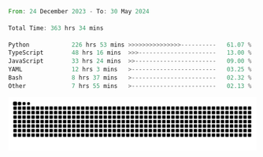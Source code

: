 <!--START_SECTION:waka-->

```rust
From: 24 December 2023 - To: 30 May 2024

Total Time: 363 hrs 34 mins

Python            226 hrs 53 mins >>>>>>>>>>>>>>>----------   61.07 %
TypeScript        48 hrs 16 mins  >>>----------------------   13.00 %
JavaScript        33 hrs 24 mins  >>-----------------------   09.00 %
YAML              12 hrs 3 mins   >------------------------   03.25 %
Bash              8 hrs 37 mins   >------------------------   02.32 %
Other             7 hrs 55 mins   >------------------------   02.13 %
```

<!--END_SECTION:waka-->


<picture>
  <source media="(prefers-color-scheme: dark)" srcset="https://raw.githubusercontent.com/jeerawut97/jeerawut97/output/github-contribution-grid-snake.svg">
  <img alt="github contribution grid snake animation" src="https://raw.githubusercontent.com/jeerawut97/jeerawut97/output/github-contribution-grid-snake.svg">
</picture>
